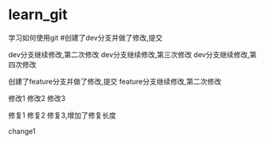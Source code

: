 # learn_git
学习如何使用git
#创建了dev分支并做了修改,提交

dev分支继续修改,第二次修改
dev分支继续修改,第三次修改
dev分支继续修改,第四次修改

创建了feature分支并做了修改,提交
feature分支继续修改,第二次修改

修改1
修改2
修改3

修复1
修复2
修复3,增加了修复长度


change1